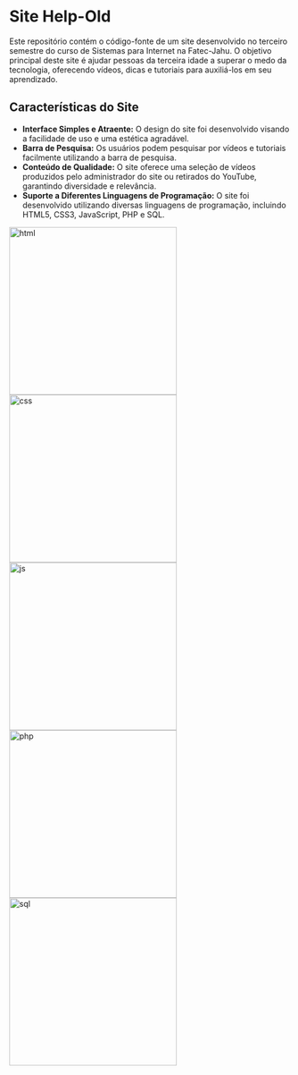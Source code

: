 # Site Help-Old

Este repositório contém o código-fonte de um site desenvolvido no terceiro semestre do curso de Sistemas para Internet na Fatec-Jahu. O objetivo principal deste site é ajudar pessoas da terceira idade a superar o medo da tecnologia, oferecendo vídeos, dicas e tutoriais para auxiliá-los em seu aprendizado.

## Características do Site
- **Interface Simples e Atraente:** O design do site foi desenvolvido visando a facilidade de uso e uma estética agradável.
- **Barra de Pesquisa:** Os usuários podem pesquisar por vídeos e tutoriais facilmente utilizando a barra de pesquisa.
- **Conteúdo de Qualidade:** O site oferece uma seleção de vídeos produzidos pelo administrador do site ou retirados do YouTube, garantindo diversidade e relevância.
- **Suporte a Diferentes Linguagens de Programação:** O site foi desenvolvido utilizando diversas linguagens de programação, incluindo HTML5, CSS3, JavaScript, PHP e SQL.

<img src="https://github.com/LucasAndriotti/Site-Help-Old/assets/142509149/fa5348d7-8e49-462b-97aa-d1b5c8562b17" alt="html" width="300">
<img src="https://github.com/LucasAndriotti/Site-Help-Old/assets/142509149/a8fd9304-aaaa-4f69-a574-0c6488f4d856" alt="css" width="300">
<img src="https://github.com/LucasAndriotti/Site-Help-Old/assets/142509149/21bfe6fe-4c71-4d0c-a074-6f4d711f8a57" alt="js" width="300">
<img src="https://github.com/LucasAndriotti/Site-Help-Old/assets/142509149/9fa0c312-7785-43e6-bb90-d22141976037" alt="php" width="300">
<img src="https://github.com/LucasAndriotti/Site-Help-Old/assets/142509149/18d4a643-8955-4087-a627-8e2af10ec783" alt="sql" width="300">
